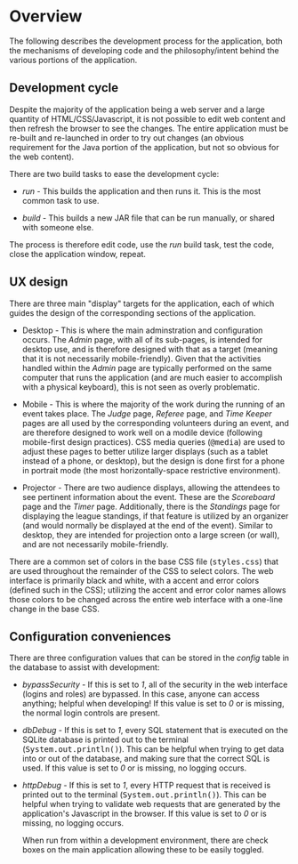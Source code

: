 # Overview

The following describes the development process for the application, both the
mechanisms of developing code and the philosophy/intent behind the various
portions of the application.

## Development cycle

Despite the majority of the application being a web server and a large quantity
of HTML/CSS/Javascript, it is not possible to edit web content and then refresh
the browser to see the changes.  The entire application must be re-built and
re-launched in order to try out changes (an obvious requirement for the Java
portion of the application, but not so obvious for the web content).

There are two build tasks to ease the development cycle:

- _run_ - This builds the application and then runs it.  This is the most
  common task to use.

- _build_ - This builds a new JAR file that can be run manually, or shared with
  someone else.

The process is therefore edit code, use the _run_ build task, test the code,
close the application window, repeat.

## UX design

There are three main "display" targets for the application, each of which
guides the design of the corresponding sections of the application.

- Desktop - This is where the main adminstration and configuration occurs.  The
  _Admin_ page, with all of its sub-pages, is intended for desktop use, and is
  therefore designed with that as a target (meaning that it is not necessarily
  mobile-friendly).  Given that the activities handled within the _Admin_ page
  are typically performed on the same computer that runs the application (and
  are much easier to accomplish with a physical keyboard), this is not seen as
  overly problematic.

- Mobile - This is where the majority of the work during the running of an
  event takes place.  The _Judge_ page, _Referee_ page, and _Time Keeper_ pages
  are all used by the corresponding volunteers during an event, and are
  therefore designed to work well on a modile device (following mobile-first
  design practices).  CSS media queries (<tt>@media</tt>) are used to adjust
  these pages to better utilize larger displays (such as a tablet instead of a
  phone, or desktop), but the design is done first for a phone in portrait mode
  (the most horizontally-space restrictive environment).

- Projector - There are two audience displays, allowing the attendees to see
  pertinent information about the event.  These are the _Scoreboard_ page and
  the _Timer_ page.  Additionally, there is the _Standings_ page for displaying
  the league standings, if that feature is utilized by an organizer (and would
  normally be displayed at the end of the event).  Similar to desktop, they are
  intended for projection onto a large screen (or wall), and are not
  necessarily mobile-friendly.

There are a common set of colors in the base CSS file (<tt>styles.css</tt>)
that are used throughout the remainder of the CSS to select colors.  The web
interface is primarily black and white, with a accent and error colors (defined
such in the CSS); utilizing the accent and error color names allows those
colors to be changed across the entire web interface with a one-line change in
the base CSS.

## Configuration conveniences

There are three configuration values that can be stored in the _config_ table
in the database to assist with development:

- _bypassSecurity_ - If this is set to _1_, all of the security in the web
  interface (logins and roles) are bypassed.  In this case, anyone can access
  anything; helpful when developing!  If this value is set to _0_ or is
  missing, the normal login controls are present.

- _dbDebug_ - If this is set to _1_, every SQL statement that is executed on
  the SQLite database is printed out to the terminal
  (<tt>System.out.println()</tt>).  This can be helpful when trying to get data
  into or out of the database, and making sure that the correct SQL is used.
  If this value is set to _0_ or is missing, no logging occurs.

- _httpDebug_ - If this is set to _1_, every HTTP request that is received is
  printed out to the terminal (<tt>System.out.println()</tt>).  This can be
  helpful when trying to validate web requests that are generated by the
  application's Javascript in the browser.  If this value is set to _0_ or is
  missing, no logging occurs.

  When run from within a development environment, there are check boxes on the
  main application allowing these to be easily toggled.